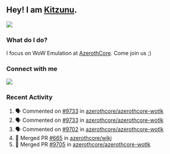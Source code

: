 ## Hey! I am [Kitzunu](https://Github.com/Kitzunu).

<!--<a href="https://github-readme-stats.kitzunu.vercel.app/api?username=Kitzunu&show_icons=true&theme=dark">
  <img align="center" src="https://github-readme-stats.kitzunu.vercel.app/api?username=Kitzunu&show_icons=true&theme=dark" />
</a>-->
<a href="https://github-readme-stats.kitzunu.vercel.app/api?username=Kitzunu&show_icons=true&theme=dark">
  <img align="center" src="https://github-readme-stats.vercel.app/api/top-langs/?username=Kitzunu&layout=compact&theme=dark" />
</a>

### What do I do?

I focus on WoW Emulation at [AzerothCore](https://Github.com/AzerothCore). Come join us ;)

### Connect with me
[![](https://img.shields.io/badge/AzerothCore%20Discord-Connect%20with%20me!-green)](https://discord.com/invite/gkt4y2x)

### Recent Activity

<!--START_SECTION:activity-->
1. 🗣 Commented on [#9733](https://github.com/azerothcore/azerothcore-wotlk/issues/9733) in [azerothcore/azerothcore-wotlk](https://github.com/azerothcore/azerothcore-wotlk)
2. 🗣 Commented on [#9733](https://github.com/azerothcore/azerothcore-wotlk/issues/9733) in [azerothcore/azerothcore-wotlk](https://github.com/azerothcore/azerothcore-wotlk)
3. 🗣 Commented on [#9702](https://github.com/azerothcore/azerothcore-wotlk/issues/9702) in [azerothcore/azerothcore-wotlk](https://github.com/azerothcore/azerothcore-wotlk)
4. 🎉 Merged PR [#665](https://github.com/azerothcore/wiki/pull/665) in [azerothcore/wiki](https://github.com/azerothcore/wiki)
5. 🎉 Merged PR [#9705](https://github.com/azerothcore/azerothcore-wotlk/pull/9705) in [azerothcore/azerothcore-wotlk](https://github.com/azerothcore/azerothcore-wotlk)
<!--END_SECTION:activity-->
